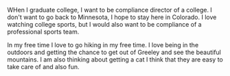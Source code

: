 <!DOCTYPE html>
<html lang="en">
  
  <head>
    <meta charset="utf-8">
    <meta name="viewpoint" content="width=device-width">
    <title>BACS 200 - Page Template</title>
 </head>
 
 <body>
    <h1<HTML Page</h1>
    <p>WHen I graduate college, I want to be compliance director of a college. I don't want to go back to Minnesota, I hope to stay here in Colorado. I love watching college sports, but I would also want to be compliance of a professional sports team.</p>
    <p>In my free time I love to go hiking in my free time. I love being in the outdoors and getting the chance to get out of Greeley and see the beautiful mountains. I am also thinking about getting a cat I think that they are easy to take care of and also fun.</p>
    </body>
    
   </html>
    
